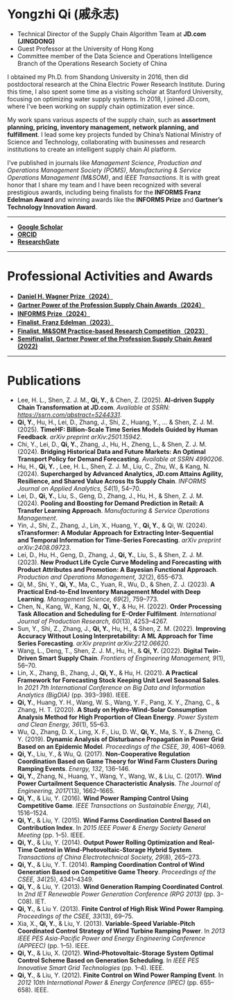 # Yongzhi Qi (戚永志)
- Technical Director of the Supply Chain Algorithm Team at **JD.com (JINGDONG)** 
- Guest Professor at the University of Hong Kong
- Committee member of the Data Science and Operations Intelligence Branch of the Operations Research Society of China

I obtained my Ph.D. from Shandong University in 2016, then did postdoctoral research at the China Electric Power Research Institute. During this time, I also spent some time as a visiting scholar at Stanford University, focusing on optimizing water supply systems. In 2018, I joined JD.com, where I’ve been working on supply chain optimization ever since.

My work spans various aspects of the supply chain, such as **assortment planning, pricing, inventory management, network planning, and fulfillment**. I lead some key projects funded by China’s National Ministry of Science and Technology, collaborating with businesses and research institutions to create an intelligent supply chain AI platform.

I’ve published in journals like *Management Science*, *Production and Operations Management Society (POMS)*, *Manufacturing & Service Operations Management (M&SOM)*, and *IEEE Transactions*. It is with great honor that I share my team and I have been recognized with several prestigious awards, including being finalists for the **INFORMS Franz Edelman Award** and winning awards like the **INFORMS Prize** and **Gartner’s Technology Innovation Award**.

---

* [**Google Scholar** ](https://scholar.google.com/citations?user=0TXdnnoAAAAJ&hl=zh-TW)
* [**ORCID** ](https://orcid.org/0009-0004-1434-379X)
* [**ResearchGate** ](https://www.researchgate.net/profile/Yongzhi-Qi-2)

---
# Professional Activities and Awards
* [**Daniel H. Wagner Prize（2024）** ](https://www.informs.org/Recognizing-Excellence/INFORMS-Prizes/Daniel-H.-Wagner-Prize-for-Excellence-in-the-Practice-of-Advanced-Analytics-and-Operations-Research)
* [**Gartner Power of the Profession Supply Chain Awards（2024）** ](https://www.gartner.com/en/supply-chain/research/power-of-the-profession-supply-chain-awards-2024)
* [**INFORMS Prize（2024）** ](https://www.informs.org/Recognizing-Excellence/Award-Recipients/JD.com)
* [**Finalist, Franz Edelman（2023）** ](https://www.informs.org/Recognizing-Excellence/INFORMS-Prizes/Franz-Edelman-Award/Franz-Edelman-Laureates2/Franz-Edelman-Laureates-Class-of-2023)
* [**Finalist, M&SOM Practice-based Research Competition（2023）** ](https://www.informs.org/Recognizing-Excellence/Community-Prizes/Manufacturing-and-Service-Operations-Management/M-SOM-Practice-based-Research-Competition)
* [**Semifinalist, Gartner Power of the Profession Supply Chain Award (2022)** ](https://www.gartner.com/en/supply-chain/research/power-of-the-profession-supply-chain-awards-2022)

---
# Publications

- Lee, H. L., Shen, Z. J. M., **Qi, Y.**, & Chen, Z. (2025). **AI-driven Supply Chain Transformation at JD.com**. *Available at SSRN: https://ssrn.com/abstract=5244331*.
- **Qi, Y.**, Hu, H., Lei, D., Zhang, J., Shi, Z., Huang, Y., ... & Shen, Z. J. M. (2025). **TimeHF: Billion-Scale Time Series Models Guided by Human Feedback**. *arXiv preprint arXiv:2501.15942*.
- Chi, Y., Lei, D., **Qi, Y.**, Zhang, J., Hu, H., Zheng, L., & Shen, Z. J. M. (2024). **Bridging Historical Data and Future Markets: An Optimal Transport Policy for Demand Forecasting**. *Available at SSRN 4990206*.
- Hu, H., **Qi, Y.** , Lee, H. L., Shen, Z. J. M., Liu, C., Zhu, W., & Kang, N. (2024). **Supercharged by Advanced Analytics, JD.com Attains Agility, Resilience, and Shared Value Across Its Supply Chain**. *INFORMS Journal on Applied Analytics, 54*(1), 54–70.
- Lei, D., **Qi, Y.**, Liu, S., Geng, D., Zhang, J., Hu, H., & Shen, Z. J. M. (2024). **Pooling and Boosting for Demand Prediction in Retail: A Transfer Learning Approach**. *Manufacturing & Service Operations Management*.
- Yin, J., Shi, Z., Zhang, J., Lin, X., Huang, Y., **Qi, Y.**, & Qi, W. (2024). **sTransformer: A Modular Approach for Extracting Inter-Sequential and Temporal Information for Time-Series Forecasting**. *arXiv preprint arXiv:2408.09723*.
- Lei, D., Hu, H., Geng, D., Zhang, J., **Qi, Y.**, Liu, S., & Shen, Z. J. M. (2023). **New Product Life Cycle Curve Modeling and Forecasting with Product Attributes and Promotion: A Bayesian Functional Approach**. *Production and Operations Management, 32*(2), 655–673.
- Qi, M., Shi, Y., **Qi, Y.**, Ma, C., Yuan, R., Wu, D., & Shen, Z. J. (2023). **A Practical End-to-End Inventory Management Model with Deep Learning**. *Management Science, 69*(2), 759–773.
- Chen, N., Kang, W., Kang, N., **Qi, Y.**, & Hu, H. (2022). **Order Processing Task Allocation and Scheduling for E-Order Fulfilment**. *International Journal of Production Research, 60*(13), 4253–4267.
- Sun, Y., Shi, Z., Zhang, J., **Qi, Y.**, Hu, H., & Shen, Z. M. (2022). **Improving Accuracy Without Losing Interpretability: A ML Approach for Time Series Forecasting**. *arXiv preprint arXiv:2212.06620*.
- Wang, L., Deng, T., Shen, Z. J. M., Hu, H., & **Qi, Y.** (2022). **Digital Twin-Driven Smart Supply Chain**. *Frontiers of Engineering Management, 9*(1), 56–70.
- Lin, X., Zhang, B., Zhang, J., **Qi, Y.**, & Hu, H. (2021). **A Practical Framework for Forecasting Stock Keeping Unit Level Seasonal Sales**. In *2021 7th International Conference on Big Data and Information Analytics (BigDIA)* (pp. 393–398). IEEE.
- **Qi, Y.**, Huang, Y. H., Wang, W. S., Wang, Y. F., Pang, X. Y., Zhang, C., & Zhang, H. T. (2020). **A Study on Hydro-Wind-Solar Consumption Analysis Method for High Proportion of Clean Energy**. *Power System and Clean Energy, 36*(1), 55–63.
- Wu, Q., Zhang, D. X., Ling, X. F., Liu, D. W., **Qi, Y.**, Ma, S. Y., & Zheng, C. Y. (2019). **Dynamic Analysis of Disturbance Propagation in Power Grid Based on an Epidemic Model**. *Proceedings of the CSEE, 39*, 4061–4069.
- **Qi, Y.**, Liu, Y., & Wu, Q. (2017). **Non-Cooperative Regulation Coordination Based on Game Theory for Wind Farm Clusters During Ramping Events**. *Energy, 132*, 136–146.
- **Qi, Y.**, Zhang, N., Huang, Y., Wang, Y., Wang, W., & Liu, C. (2017). **Wind Power Curtailment Sequence Characteristic Analysis**. *The Journal of Engineering, 2017*(13), 1662–1665.
- **Qi, Y.**, & Liu, Y. (2016). **Wind Power Ramping Control Using Competitive Game**. *IEEE Transactions on Sustainable Energy, 7*(4), 1516–1524.
- **Qi, Y.**, & Liu, Y. (2015). **Wind Farms Coordination Control Based on Contribution Index**. In *2015 IEEE Power & Energy Society General Meeting* (pp. 1–5). IEEE.
- **Qi, Y.**, & Liu, Y. (2014). **Output Power Rolling Optimization and Real-Time Control in Wind-Photovoltaic-Storage Hybrid System**. *Transactions of China Electrotechnical Society, 29*(8), 265–273.
- **Qi, Y.**, & Liu, Y. T. (2014). **Ramping Coordination Control of Wind Generation Based on Competitive Game Theory**. *Proceedings of the CSEE, 34*(25), 4341–4349.
- **Qi, Y.**, & Liu, Y. (2013). **Wind Generation Ramping Coordinated Control**. In *2nd IET Renewable Power Generation Conference (RPG 2013)* (pp. 3–C08). IET.
- **Qi, Y.**, & Liu Y. (2013). **Finite Control of High Risk Wind Power Ramping**. *Proceedings of the CSEE, 33*(13), 69–75.
- Xia, X., **Qi, Y.**, & Liu, Y. (2013). **Variable-Speed Variable-Pitch Coordinated Control Strategy of Wind Turbine Ramping Power**. In *2013 IEEE PES Asia-Pacific Power and Energy Engineering Conference (APPEEC)* (pp. 1–5). IEEE.
- **Qi, Y.**, & Liu, X. (2012). **Wind-Photovoltaic-Storage System Optimal Control Scheme Based on Generation Scheduling**. In *IEEE PES Innovative Smart Grid Technologies* (pp. 1–4). IEEE.
- **Qi, Y.**, & Liu, Y. (2012). **Finite Control on Wind Power Ramping Event**. In *2012 10th International Power & Energy Conference (IPEC)* (pp. 655–658). IEEE.
